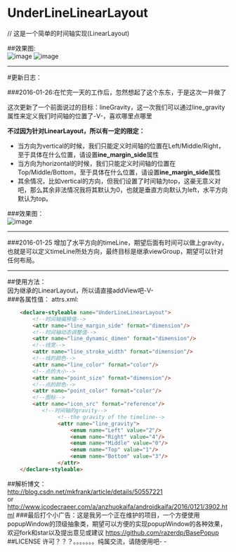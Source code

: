 # UnderLineLinearLayout
// 这是一个简单的时间轴实现(LinearLayout)</br>



##效果图:</br>
![image](https://github.com/razerdp/UnderLineLinearLayout/blob/master/img/underlinelayout.gif)
![image](https://github.com/razerdp/UnderLineLinearLayout/blob/master/img/underlinelayout_horizontal.gif)
</br>

----------


#更新日志：



###2016-01-26:在忙完一天的工作后，忽然想起了这个东东，于是这次一并做了

这次更新了一个前面说过的目标：lineGravity，这一次我们可以通过line_gravity属性来定义我们时间轴的位置了-V-，喜欢哪里点哪里</br>

**不过因为针对LinearLayout，所以有一定的限定：**

 - 当方向为vertical的时候，我们只能定义时间轴的位置在Left/Middle/Right，至于具体在什么位置，请设置**ine_margin_side**属性
 - 当方向为horizontal的时候，我们只能定义时间轴的位置在Top/Middle/Bottom，至于具体在什么位置，请设置**ine_margin_side**属性
 - 其余情况，比如vertical的方向，但我们设置了时间轴为top，这豪无意义对吧，那么其余非法情况我将其默认为0，也就是垂直方向默认为left，水平方向默认为top。

###效果图：</br>
![image](https://github.com/razerdp/UnderLineLinearLayout/blob/master/img/underlinearlayout_with_gravity.gif)

----------


###2016-01-25
增加了水平方向的timeLine，期望后面有时间可以做上gravity，也就是可以定义timeLine所处方向，最终目标是继承viewGroup，期望可以针对任何布局。


----------


##使用方法：</br>
 因为继承的LinearLayout，所以请直接addView吧-V-</br>
###各属性值：
 attrs.xml:</br>
```html
    <declare-styleable name="UnderLineLinearLayout">
        <!--时间轴偏移值-->
        <attr name="line_margin_side" format="dimension"/>
        <!--时间轴动态调整值-->
        <attr name="line_dynamic_dimen" format="dimension"/>
        <!--线宽-->
        <attr name="line_stroke_width" format="dimension"/>
        <!--线的颜色-->
        <attr name="line_color" format="color"/>
        <!--点的大小-->
        <attr name="point_size" format="dimension"/>
        <!--点的颜色-->
        <attr name="point_color" format="color"/>
        <!--图标-->
        <attr name="icon_src" format="reference"/>
           <!--时间轴的gravity-->
                <!--the gravity of the timeline-->
                <attr name="line_gravity">
                    <enum name="Left" value="2"/>
                    <enum name="Right" value="4"/>
                    <enum name="Middle" value="0"/>
                    <enum name="Top" value="1"/>
                    <enum name="Bottom" value="3"/>
                </attr>
    </declare-styleable>
```
##解析博文：</br>
http://blog.csdn.net/mkfrank/article/details/50557221 </br>
or</br>
http://www.jcodecraeer.com/a/anzhuokaifa/androidkaifa/2016/0121/3902.html
###最后打个小广告：这是我另一个正在维护的项目，一个方便使用popupWindow的顶级抽象类，期望可以方便的实现popupWindow的各种效果，欢迎fork和star以及提出意见或建议
https://github.com/razerdp/BasePopup
##LICENSE
许可？？？。。。。。。。纯属交流，请随便用吧- -
 
